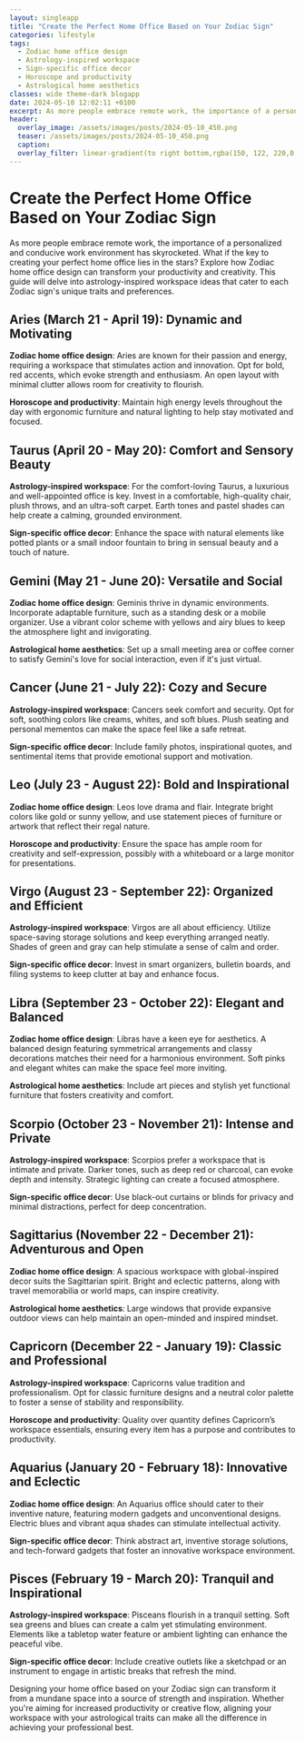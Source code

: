 ```yaml
---
layout: singleapp
title: "Create the Perfect Home Office Based on Your Zodiac Sign"
categories: lifestyle
tags:
  - Zodiac home office design
  - Astrology-inspired workspace
  - Sign-specific office decor
  - Horoscope and productivity
  - Astrological home aesthetics
classes: wide theme-dark blogapp
date: 2024-05-10 12:02:11 +0100
excerpt: As more people embrace remote work, the importance of a personalized and conducive work environment has skyrocketed.
header:
  overlay_image: /assets/images/posts/2024-05-10_450.png
  teaser: /assets/images/posts/2024-05-10_450.png
  caption: 
  overlay_filter: linear-gradient(to right bottom,rgba(150, 122, 220,0.8), rgba(255,245,208,0.5))
---
```


# Create the Perfect Home Office Based on Your Zodiac Sign

As more people embrace remote work, the importance of a personalized and conducive work environment has skyrocketed. What if the key to creating your perfect home office lies in the stars? Explore how Zodiac home office design can transform your productivity and creativity. This guide will delve into astrology-inspired workspace ideas that cater to each Zodiac sign's unique traits and preferences.

## **Aries (March 21 - April 19): Dynamic and Motivating**
**Zodiac home office design**: Aries are known for their passion and energy, requiring a workspace that stimulates action and innovation. Opt for bold, red accents, which evoke strength and enthusiasm. An open layout with minimal clutter allows room for creativity to flourish.

**Horoscope and productivity**: Maintain high energy levels throughout the day with ergonomic furniture and natural lighting to help stay motivated and focused.

## **Taurus (April 20 - May 20): Comfort and Sensory Beauty**
**Astrology-inspired workspace**: For the comfort-loving Taurus, a luxurious and well-appointed office is key. Invest in a comfortable, high-quality chair, plush throws, and an ultra-soft carpet. Earth tones and pastel shades can help create a calming, grounded environment.

**Sign-specific office decor**: Enhance the space with natural elements like potted plants or a small indoor fountain to bring in sensual beauty and a touch of nature.

## **Gemini (May 21 - June 20): Versatile and Social**
**Zodiac home office design**: Geminis thrive in dynamic environments. Incorporate adaptable furniture, such as a standing desk or a mobile organizer. Use a vibrant color scheme with yellows and airy blues to keep the atmosphere light and invigorating.

**Astrological home aesthetics**: Set up a small meeting area or coffee corner to satisfy Gemini's love for social interaction, even if it's just virtual.

## **Cancer (June 21 - July 22): Cozy and Secure**
**Astrology-inspired workspace**: Cancers seek comfort and security. Opt for soft, soothing colors like creams, whites, and soft blues. Plush seating and personal mementos can make the space feel like a safe retreat.

**Sign-specific office decor**: Include family photos, inspirational quotes, and sentimental items that provide emotional support and motivation.

## **Leo (July 23 - August 22): Bold and Inspirational**
**Zodiac home office design**: Leos love drama and flair. Integrate bright colors like gold or sunny yellow, and use statement pieces of furniture or artwork that reflect their regal nature.

**Horoscope and productivity**: Ensure the space has ample room for creativity and self-expression, possibly with a whiteboard or a large monitor for presentations.

## **Virgo (August 23 - September 22): Organized and Efficient**
**Astrology-inspired workspace**: Virgos are all about efficiency. Utilize space-saving storage solutions and keep everything arranged neatly. Shades of green and gray can help stimulate a sense of calm and order.

**Sign-specific office decor**: Invest in smart organizers, bulletin boards, and filing systems to keep clutter at bay and enhance focus.

## **Libra (September 23 - October 22): Elegant and Balanced**
**Zodiac home office design**: Libras have a keen eye for aesthetics. A balanced design featuring symmetrical arrangements and classy decorations matches their need for a harmonious environment. Soft pinks and elegant whites can make the space feel more inviting.

**Astrological home aesthetics**: Include art pieces and stylish yet functional furniture that fosters creativity and comfort.

## **Scorpio (October 23 - November 21): Intense and Private**
**Astrology-inspired workspace**: Scorpios prefer a workspace that is intimate and private. Darker tones, such as deep red or charcoal, can evoke depth and intensity. Strategic lighting can create a focused atmosphere.

**Sign-specific office decor**: Use black-out curtains or blinds for privacy and minimal distractions, perfect for deep concentration.

## **Sagittarius (November 22 - December 21): Adventurous and Open**
**Zodiac home office design**: A spacious workspace with global-inspired decor suits the Sagittarian spirit. Bright and eclectic patterns, along with travel memorabilia or world maps, can inspire creativity.

**Astrological home aesthetics**: Large windows that provide expansive outdoor views can help maintain an open-minded and inspired mindset.

## **Capricorn (December 22 - January 19): Classic and Professional**
**Astrology-inspired workspace**: Capricorns value tradition and professionalism. Opt for classic furniture designs and a neutral color palette to foster a sense of stability and responsibility.

**Horoscope and productivity**: Quality over quantity defines Capricorn’s workspace essentials, ensuring every item has a purpose and contributes to productivity.

## **Aquarius (January 20 - February 18): Innovative and Eclectic**
**Zodiac home office design**: An Aquarius office should cater to their inventive nature, featuring modern gadgets and unconventional designs. Electric blues and vibrant aqua shades can stimulate intellectual activity.

**Sign-specific office decor**: Think abstract art, inventive storage solutions, and tech-forward gadgets that foster an innovative workspace environment.

## **Pisces (February 19 - March 20): Tranquil and Inspirational**
**Astrology-inspired workspace**: Pisceans flourish in a tranquil setting. Soft sea greens and blues can create a calm yet stimulating environment. Elements like a tabletop water feature or ambient lighting can enhance the peaceful vibe.

**Sign-specific office decor**: Include creative outlets like a sketchpad or an instrument to engage in artistic breaks that refresh the mind.

Designing your home office based on your Zodiac sign can transform it from a mundane space into a source of strength and inspiration. Whether you're aiming for increased productivity or creative flow, aligning your workspace with your astrological traits can make all the difference in achieving your professional best.